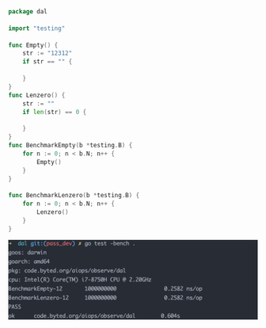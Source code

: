 



````go
package dal

import "testing"

func Empty() {
	str := "12312"
	if str == "" {

	}
}
func Lenzero() {
	str := ""
	if len(str) == 0 {

	}
}
func BenchmarkEmpty(b *testing.B) {
	for n := 0; n < b.N; n++ {
		Empty()
	}
}

func BenchmarkLenzero(b *testing.B) {
	for n := 0; n < b.N; n++ {
		Lenzero()
	}
}

````

![image-20210620155543250](string_operate/image-20210620155543250.png)